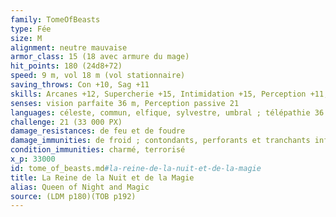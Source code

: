```yaml
---
family: TomeOfBeasts
type: Fée
size: M
alignment: neutre mauvaise
armor_class: 15 (18 avec armure du mage)
hit_points: 180 (24d8+72)
speed: 9 m, vol 18 m (vol stationnaire)
saving_throws: Con +10, Sag +11
skills: Arcanes +12, Supercherie +15, Intimidation +15, Perception +11, Discrétion +12
senses: vision parfaite 36 m, Perception passive 21
languages: céleste, commun, elfique, sylvestre, umbral ; télépathie 36 m
challenge: 21 (33 000 PX)
damage_resistances: de feu et de foudre
damage_immunities: de froid ; contondants, perforants et tranchants infligés par des armes qui ne sont pas en fer froid
condition_immunities: charmé, terrorisé
x_p: 33000
id: tome_of_beasts.md#la-reine-de-la-nuit-et-de-la-magie
title: La Reine de la Nuit et de la Magie
alias: Queen of Night and Magic
source: (LDM p180)(TOB p192)
---
```


